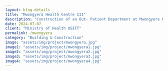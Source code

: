 ```yaml
---  
layout: blog-details  
title: "Mwongyera Health Centre III"  
description: "Construction of an Out- Patient Department at Mwongyera Health Centre III in Rubirizi District "  
date: 2024-07-07  
client: "Ministry of Health UGIFT" 
permalink: /mwongyera   
category: "Building & Construction"
image: "assets/img/project/mwongyera.jpg"  
image1: "assets/img/project/mwongyera1.jpg" 
image2: "assets/img/project/mwongyera2.jpg" 
image3: "assets/img/project/mwongyera3.jpg" 
image4: "assets/img/project/mwongyera4.jpg" 
---  
```


